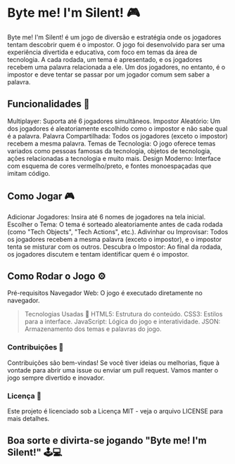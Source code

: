 # Byte me! I'm Silent! 🎮
Byte me! I'm Silent! é um jogo de diversão e estratégia onde os jogadores tentam descobrir quem é o impostor. O jogo foi desenvolvido para ser uma experiência divertida e educativa, com foco em temas da área de tecnologia. A cada rodada, um tema é apresentado, e os jogadores recebem uma palavra relacionada a ele. Um dos jogadores, no entanto, é o impostor e deve tentar se passar por um jogador comum sem saber a palavra.

 ## Funcionalidades 🔧
Multiplayer: Suporta até 6 jogadores simultâneos.
Impostor Aleatório: Um dos jogadores é aleatoriamente escolhido como o impostor e não sabe qual é a palavra.
Palavra Compartilhada: Todos os jogadores (exceto o impostor) recebem a mesma palavra.
Temas de Tecnologia: O jogo oferece temas variados como pessoas famosas da tecnologia, objetos de tecnologia, ações relacionadas a tecnologia e muito mais.
Design Moderno: Interface com esquema de cores vermelho/preto, e fontes monoespaçadas que imitam código.


## Como Jogar 🎮
Adicionar Jogadores: Insira até 6 nomes de jogadores na tela inicial.
Escolher o Tema: O tema é sorteado aleatoriamente antes de cada rodada (como "Tech Objects", "Tech Actions", etc.).
Adivinhar ou Improvisar: Todos os jogadores recebem a mesma palavra (exceto o impostor), e o impostor tenta se misturar com os outros.
Descubra o Impostor: Ao final da rodada, os jogadores discutem e tentam identificar quem é o impostor.


## Como Rodar o Jogo ⚙️
Pré-requisitos
Navegador Web: O jogo é executado diretamente no navegador.

> Tecnologias Usadas 🚀
HTML5: Estrutura do conteúdo.
CSS3: Estilos para a interface.
JavaScript: Lógica do jogo e interatividade.
JSON: Armazenamento dos temas e palavras do jogo.

### Contribuições 🤝
Contribuições são bem-vindas! Se você tiver ideias ou melhorias, fique à vontade para abrir uma issue ou enviar um pull request. Vamos manter o jogo sempre divertido e inovador.

### Licença 📄
Este projeto é licenciado sob a Licença MIT - veja o arquivo LICENSE para mais detalhes.

## Boa sorte e divirta-se jogando "Byte me! I'm Silent!" 🕹️💻
